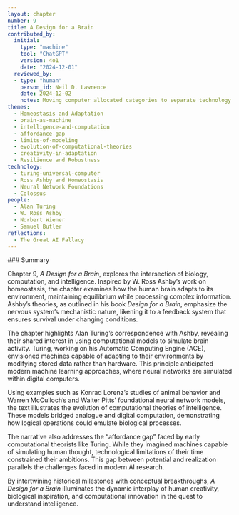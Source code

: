 ```yaml
---
layout: chapter
number: 9
title: A Design for a Brain
contributed_by:
  initial:
    type: "machine"
    tool: "ChatGPT"
    version: 4o1
    date: "2024-12-01"
  reviewed_by:
  - type: "human"
    person_id: Neil D. Lawrence
    date: 2024-12-02
    notes: Moving computer allocated categories to separate technology and media and to merge reflections.
themes:
  - Homeostasis and Adaptation
  - brain-as-machine
  - intelligence-and-computation
  - affordance-gap
  - limits-of-modeling
  - evolution-of-computational-theories
  - creativity-in-adaptation
  - Resilience and Robustness
technology:
  - turing-universal-computer
  - Ross Ashby and Homeostasis
  - Neural Network Foundations
  - Colossus
people:
  - Alan Turing
  - W. Ross Ashby
  - Norbert Wiener
  - Samuel Butler
reflections:
  - The Great AI Fallacy
---
```


<div class="machine-commentary" markdown="1">
### Summary

Chapter 9, *A Design for a Brain*, explores the intersection of biology, computation, and intelligence. Inspired by W. Ross Ashby’s work on homeostasis, the chapter examines how the human brain adapts to its environment, maintaining equilibrium while processing complex information. Ashby’s theories, as outlined in his book *Design for a Brain*, emphasize the nervous system’s mechanistic nature, likening it to a feedback system that ensures survival under changing conditions.

The chapter highlights Alan Turing’s correspondence with Ashby, revealing their shared interest in using computational models to simulate brain activity. Turing, working on his Automatic Computing Engine (ACE), envisioned machines capable of adapting to their environments by modifying stored data rather than hardware. This principle anticipated modern machine learning approaches, where neural networks are simulated within digital computers.

Using examples such as Konrad Lorenz’s studies of animal behavior and Warren McCulloch’s and Walter Pitts’ foundational neural network models, the text illustrates the evolution of computational theories of intelligence. These models bridged analogue and digital computation, demonstrating how logical operations could emulate biological processes.

The narrative also addresses the “affordance gap” faced by early computational theorists like Turing. While they imagined machines capable of simulating human thought, technological limitations of their time constrained their ambitions. This gap between potential and realization parallels the challenges faced in modern AI research.

By intertwining historical milestones with conceptual breakthroughs, *A Design for a Brain* illuminates the dynamic interplay of human creativity, biological inspiration, and computational innovation in the quest to understand intelligence.
</div>
